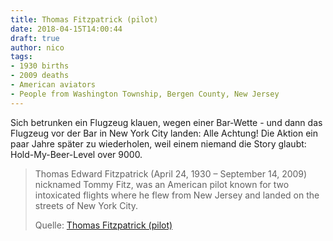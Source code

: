 ```yaml
---
title: Thomas Fitzpatrick (pilot)
date: 2018-04-15T14:00:44
draft: true
author: nico
tags: 
- 1930 births
- 2009 deaths
- American aviators
- People from Washington Township, Bergen County, New Jersey
---
```


Sich betrunken ein Flugzeug klauen, wegen einer Bar-Wette - und dann das Flugzeug vor der Bar in New York City landen: Alle Achtung!
Die Aktion ein paar Jahre später zu wiederholen, weil einem niemand die Story glaubt: Hold-My-Beer-Level over 9000. 

> Thomas Edward Fitzpatrick (April 24, 1930 – September 14, 2009) nicknamed
> Tommy Fitz, was an American pilot known for two intoxicated flights where he
> flew from New Jersey and landed on the streets of New York City.
>
> Quelle: [Thomas Fitzpatrick (pilot)](https://en.wikipedia.org/wiki/Thomas_Fitzpatrick_%28pilot%29)
